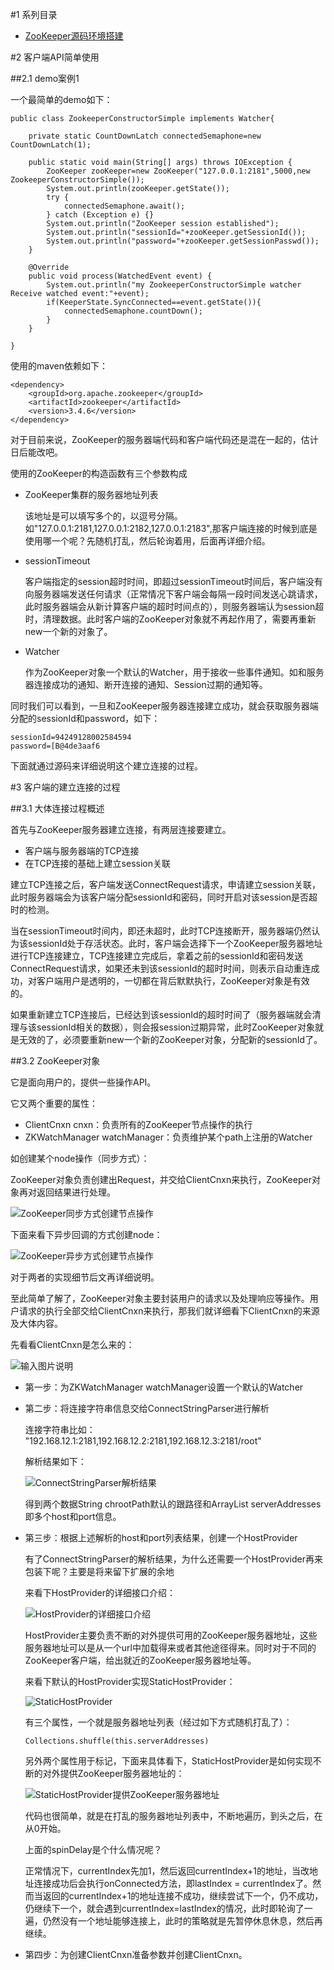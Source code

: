 #1 系列目录

-	[ZooKeeper源码环境搭建]()

#2 客户端API简单使用

##2.1 demo案例1

一个最简单的demo如下：

	public class ZookeeperConstructorSimple implements Watcher{
	
		private static CountDownLatch connectedSemaphone=new CountDownLatch(1);
	
		public static void main(String[] args) throws IOException {
			ZooKeeper zooKeeper=new ZooKeeper("127.0.0.1:2181",5000,new ZookeeperConstructorSimple());
			System.out.println(zooKeeper.getState());
			try {
				connectedSemaphone.await();
			} catch (Exception e) {}
			System.out.println("ZooKeeper session established");
			System.out.println("sessionId="+zooKeeper.getSessionId());
			System.out.println("password="+zooKeeper.getSessionPasswd());
		}
	
		@Override
		public void process(WatchedEvent event) {
			System.out.println("my ZookeeperConstructorSimple watcher Receive watched event:"+event);
			if(KeeperState.SyncConnected==event.getState()){
				connectedSemaphone.countDown();
			}
		}

	}

使用的maven依赖如下：

	<dependency>
		<groupId>org.apache.zookeeper</groupId>
		<artifactId>zookeeper</artifactId>
		<version>3.4.6</version>
	</dependency>

对于目前来说，ZooKeeper的服务器端代码和客户端代码还是混在一起的，估计日后能改吧。

使用的ZooKeeper的构造函数有三个参数构成

-	ZooKeeper集群的服务器地址列表

	该地址是可以填写多个的，以逗号分隔。如"127.0.0.1:2181,127.0.0.1:2182,127.0.0.1:2183",那客户端连接的时候到底是使用哪一个呢？先随机打乱，然后轮询着用，后面再详细介绍。
-	sessionTimeout

	客户端指定的session超时时间，即超过sessionTimeout时间后，客户端没有向服务器端发送任何请求（正常情况下客户端会每隔一段时间发送心跳请求，此时服务器端会从新计算客户端的超时时间点的），则服务器端认为session超时，清理数据。此时客户端的ZooKeeper对象就不再起作用了，需要再重新new一个新的对象了。
-	Watcher

	作为ZooKeeper对象一个默认的Watcher，用于接收一些事件通知。如和服务器连接成功的通知、断开连接的通知、Session过期的通知等。


同时我们可以看到，一旦和ZooKeeper服务器连接建立成功，就会获取服务器端分配的sessionId和password，如下：

	sessionId=94249128002584594
	password=[B@4de3aaf6

下面就通过源码来详细说明这个建立连接的过程。

#3 客户端的建立连接的过程

##3.1 大体连接过程概述

首先与ZooKeeper服务器建立连接，有两层连接要建立。

-	客户端与服务器端的TCP连接
-	在TCP连接的基础上建立session关联

建立TCP连接之后，客户端发送ConnectRequest请求，申请建立session关联，此时服务器端会为该客户端分配sessionId和密码，同时开启对该session是否超时的检测。

当在sessionTimeout时间内，即还未超时，此时TCP连接断开，服务器端仍然认为该sessionId处于存活状态。此时，客户端会选择下一个ZooKeeper服务器地址进行TCP连接建立，TCP连接建立完成后，拿着之前的sessionId和密码发送ConnectRequest请求，如果还未到该sessionId的超时时间，则表示自动重连成功，对客户端用户是透明的，一切都在背后默默执行，ZooKeeper对象是有效的。

如果重新建立TCP连接后，已经达到该sessionId的超时时间了（服务器端就会清理与该sessionId相关的数据），则会报session过期异常，此时ZooKeeper对象就是无效的了，必须要重新new一个新的ZooKeeper对象，分配新的sessionId了。


##3.2 ZooKeeper对象

它是面向用户的，提供一些操作API。

它又两个重要的属性：

-	ClientCnxn cnxn：负责所有的ZooKeeper节点操作的执行
-	ZKWatchManager watchManager：负责维护某个path上注册的Watcher

如创建某个node操作（同步方式）：

ZooKeeper对象负责创建出Request，并交给ClientCnxn来执行，ZooKeeper对象再对返回结果进行处理。

![ZooKeeper同步方式创建节点操作](https://static.oschina.net/uploads/img/201507/29192425_UnoE.png "ZooKeeper同步方式创建节点操作")

下面来看下异步回调的方式创建node：

![ZooKeeper异步方式创建节点操作](https://static.oschina.net/uploads/img/201507/29193916_3lkA.png "ZooKeeper异步方式创建节点操作")

对于两者的实现细节后文再详细说明。

至此简单了解了，ZooKeeper对象主要封装用户的请求以及处理响应等操作。用户请求的执行全部交给ClientCnxn来执行，那我们就详细看下ClientCnxn的来源及大体内容。

先看看ClientCnxn是怎么来的：

![输入图片说明](https://static.oschina.net/uploads/img/201507/29195113_Gcjr.png "在这里输入图片标题")

-	第一步：为ZKWatchManager watchManager设置一个默认的Watcher
-	第二步：将连接字符串信息交给ConnectStringParser进行解析

	连接字符串比如： "192.168.12.1:2181,192.168.12.2:2181,192.168.12.3:2181/root"

	解析结果如下：

	![ConnectStringParser解析结果](https://static.oschina.net/uploads/img/201507/29200845_MSRF.png "ConnectStringParser解析结果")

	得到两个数据String chrootPath默认的跟路径和ArrayList<InetSocketAddress> serverAddresses即多个host和port信息。

-	第三步：根据上述解析的host和port列表结果，创建一个HostProvider

	有了ConnectStringParser的解析结果，为什么还需要一个HostProvider再来包装下呢？主要是将来留下扩展的余地

	来看下HostProvider的详细接口介绍：

	![HostProvider的详细接口介绍](https://static.oschina.net/uploads/img/201507/29204007_OfNi.png "HostProvider的详细接口介绍")

	HostProvider主要负责不断的对外提供可用的ZooKeeper服务器地址，这些服务器地址可以是从一个url中加载得来或者其他途径得来。同时对于不同的ZooKeeper客户端，给出就近的ZooKeeper服务器地址等。

	来看下默认的HostProvider实现StaticHostProvider：

	![StaticHostProvider](https://static.oschina.net/uploads/img/201507/29205354_YYaY.png "StaticHostProvider")

	有三个属性，一个就是服务器地址列表（经过如下方式随机打乱了）：

		Collections.shuffle(this.serverAddresses)

	另外两个属性用于标记，下面来具体看下，StaticHostProvider是如何实现不断的对外提供ZooKeeper服务器地址的：

	![StaticHostProvider提供ZooKeeper服务器地址](https://static.oschina.net/uploads/img/201507/29210008_UvTp.png "StaticHostProvider提供ZooKeeper服务器地址")

	代码也很简单，就是在打乱的服务器地址列表中，不断地遍历，到头之后，在从0开始。

	上面的spinDelay是个什么情况呢？

	正常情况下，currentIndex先加1，然后返回currentIndex+1的地址，当改地址连接成功后会执行onConnected方法，即lastIndex = currentIndex了。然而当返回的currentIndex+1的地址连接不成功，继续尝试下一个，仍不成功，仍继续下一个，就会遇到currentIndex=lastIndex的情况，此时即轮询了一遍，仍然没有一个地址能够连接上，此时的策略就是先暂停休息休息，然后再继续。

	
-	第四步：为创建ClientCnxn准备参数并创建ClientCnxn。

	